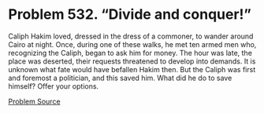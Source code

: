 # Problem 532. “Divide and conquer!”

Caliph Hakim loved, dressed in the dress of a commoner, to wander around Cairo at night. Once, during one of these walks, he met ten armed men who, recognizing the Caliph, began to ask him for money. The hour was late, the place was deserted, their requests threatened to develop into demands. It is unknown what fate would have befallen Hakim then. But the Caliph was first and foremost a politician, and this saved him. What did he do to save himself? Offer your options.

[Problem Source](https://www.trizland.ru/tasks/1406/)